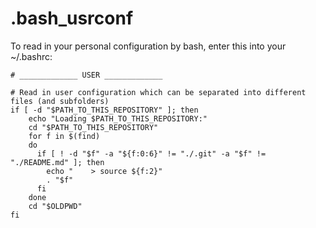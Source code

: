 # .bash_usrconf
To read in your personal configuration by bash, enter this into your ~/.bashrc:

```shell
# _____________ USER _____________

# Read in user configuration which can be separated into different files (and subfolders)
if [ -d "$PATH_TO_THIS_REPOSITORY" ]; then
    echo "Loading $PATH_TO_THIS_REPOSITORY:"
    cd "$PATH_TO_THIS_REPOSITORY"
    for f in $(find)
    do
      if [ ! -d "$f" -a "${f:0:6}" != "./.git" -a "$f" != "./README.md" ]; then
        echo "    > source ${f:2}"
        . "$f"
      fi
    done
    cd "$OLDPWD"
fi
```
